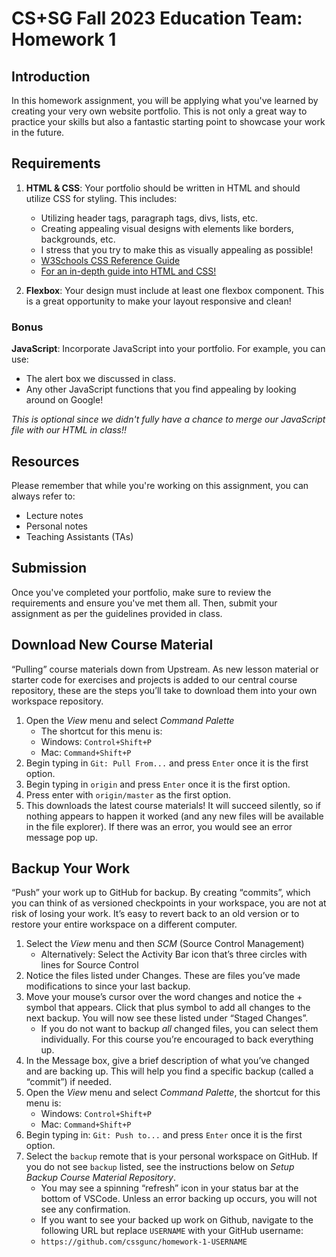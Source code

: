 # CS+SG Fall 2023 Education Team: Homework 1

## Introduction

In this homework assignment, you will be applying what you've learned by creating your very own website portfolio. This is not only a great way to practice your skills but also a fantastic starting point to showcase your work in the future.

## Requirements

1. **HTML & CSS**: Your portfolio should be written in HTML and should utilize CSS for styling. This includes:

   - Utilizing header tags, paragraph tags, divs, lists, etc.
   - Creating appealing visual designs with elements like borders, backgrounds, etc.
   - I stress that you try to make this as visually appealing as possible!
   - [W3Schools CSS Reference Guide](https://www.w3schools.com/cssref/index.php)
   - [For an in-depth guide into HTML and CSS!](https://internetingishard.netlify.app/)

2. **Flexbox**: Your design must include at least one flexbox component. This is a great opportunity to make your layout responsive and clean!

### Bonus

**JavaScript**: Incorporate JavaScript into your portfolio. For example, you can use:

   - The alert box we discussed in class.
   - Any other JavaScript functions that you find appealing by looking around on Google!

*This is optional since we didn't fully have a chance to merge our JavaScript file with our HTML in class!!*

## Resources

Please remember that while you're working on this assignment, you can always refer to:

- Lecture notes
- Personal notes
- Teaching Assistants (TAs)

## Submission

Once you've completed your portfolio, make sure to review the requirements and ensure you've met them all. Then, submit your assignment as per the guidelines provided in class.

## Download New Course Material

“Pulling” course materials down from Upstream. As new lesson material or starter code for exercises and projects is added to our central course repository, these are the steps you’ll take to download them into your own workspace repository.

1. Open the _View_ menu and select _Command Palette_
   - The shortcut for this menu is:
   - Windows: `Control+Shift+P`
   - Mac: `Command+Shift+P`
2. Begin typing in `Git: Pull From...` and press `Enter` once it is the first option.
3. Begin typing in `origin` and press `Enter` once it is the first option.
4. Press enter with `origin/master` as the first option.
5. This downloads the latest course materials! It will succeed silently, so if nothing appears to happen it worked (and any new files will be available in the file explorer). If there was an error, you would see an error message pop up.

## Backup Your Work

“Push” your work up to GitHub for backup. By creating “commits”, which you can think of as versioned checkpoints in your workspace, you are not at risk of losing your work. It’s easy to revert back to an old version or to restore your entire workspace on a different computer.

1. Select the _View_ menu and then _SCM_ (Source Control Management)
   - Alternatively: Select the Activity Bar icon that’s three circles with lines for Source Control
2. Notice the files listed under Changes. These are files you’ve made modifications to since your last backup.
3. Move your mouse’s cursor over the word changes and notice the + symbol that appears. Click that plus symbol to add all changes to the next backup. You will now see these listed under “Staged Changes”.
   - If you do not want to backup _all_ changed files, you can select them individually. For this course you’re encouraged to back everything up.
4. In the Message box, give a brief description of what you’ve changed and are backing up. This will help you find a specific backup (called a “commit”) if needed.
5. Open the _View_ menu and select _Command Palette_, the shortcut for this menu is:
   - Windows: `Control+Shift+P`
   - Mac: `Command+Shift+P`
6. Begin typing in: `Git: Push to...` and press `Enter` once it is the first option.
7. Select the `backup` remote that is your personal workspace on GitHub. If you do not see `backup` listed, see the instructions below on _Setup Backup Course Material Repository_.
   - You may see a spinning “refresh” icon in your status bar at the bottom of VSCode. Unless an error backing up occurs, you will not see any confirmation.
   - If you want to see your backed up work on Github, navigate to the following URL but replace `USERNAME` with your GitHub username:
   - `https://github.com/cssgunc/homework-1-USERNAME`
